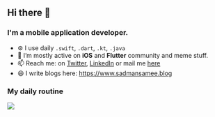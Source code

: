## Hi there 👋

### I'm a mobile application developer.

- ⚙️ I use daily `.swift`, `.dart`, `.kt`, `.java`
- 👯 I’m mostly active on **iOS** and **Flutter** community and meme stuff.
- 📫 Reach me: on [Twitter](https://twitter.com/sameesadman), [LinkedIn](https://www.linkedin.com/in/sadmansamee/) or mail me [here](mailto:sadman.tonmoy@gmail.com)
- 😄 I write blogs here: https://www.sadmansamee.blog

### My daily routine
![](https://media.giphy.com/media/7ltN7lCgF2MQE/giphy.gif)
